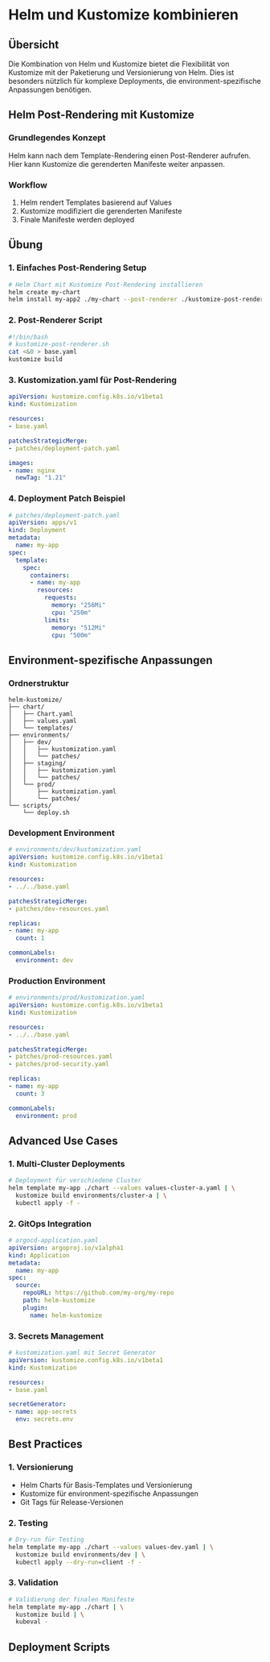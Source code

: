 # Helm und Kustomize kombinieren

## Übersicht

Die Kombination von Helm und Kustomize bietet die Flexibilität von Kustomize mit der Paketierung und Versionierung von Helm. Dies ist besonders nützlich für komplexe Deployments, die environment-spezifische Anpassungen benötigen.

## Helm Post-Rendering mit Kustomize

### Grundlegendes Konzept

Helm kann nach dem Template-Rendering einen Post-Renderer aufrufen. Hier kann Kustomize die gerenderten Manifeste weiter anpassen.

### Workflow

1. Helm rendert Templates basierend auf Values
2. Kustomize modifiziert die gerenderten Manifeste
3. Finale Manifeste werden deployed

## Übung 

### 1. Einfaches Post-Rendering Setup

```bash
# Helm Chart mit Kustomize Post-Rendering installieren
helm create my-chart 
helm install my-app2 ./my-chart --post-renderer ./kustomize-post-renderer.sh
```

### 2. Post-Renderer Script

```bash
#!/bin/bash
# kustomize-post-renderer.sh
cat <&0 > base.yaml
kustomize build
```

### 3. Kustomization.yaml für Post-Rendering

```yaml
apiVersion: kustomize.config.k8s.io/v1beta1
kind: Kustomization

resources:
- base.yaml

patchesStrategicMerge:
- patches/deployment-patch.yaml

images:
- name: nginx
  newTag: "1.21"
```

### 4. Deployment Patch Beispiel

```yaml
# patches/deployment-patch.yaml
apiVersion: apps/v1
kind: Deployment
metadata:
  name: my-app
spec:
  template:
    spec:
      containers:
      - name: my-app
        resources:
          requests:
            memory: "256Mi"
            cpu: "250m"
          limits:
            memory: "512Mi"
            cpu: "500m"
```

## Environment-spezifische Anpassungen

### Ordnerstruktur

```
helm-kustomize/
├── chart/
│   ├── Chart.yaml
│   ├── values.yaml
│   └── templates/
├── environments/
│   ├── dev/
│   │   ├── kustomization.yaml
│   │   └── patches/
│   ├── staging/
│   │   ├── kustomization.yaml
│   │   └── patches/
│   └── prod/
│       ├── kustomization.yaml
│       └── patches/
└── scripts/
    └── deploy.sh
```

### Development Environment

```yaml
# environments/dev/kustomization.yaml
apiVersion: kustomize.config.k8s.io/v1beta1
kind: Kustomization

resources:
- ../../base.yaml

patchesStrategicMerge:
- patches/dev-resources.yaml

replicas:
- name: my-app
  count: 1

commonLabels:
  environment: dev
```

### Production Environment

```yaml
# environments/prod/kustomization.yaml
apiVersion: kustomize.config.k8s.io/v1beta1
kind: Kustomization

resources:
- ../../base.yaml

patchesStrategicMerge:
- patches/prod-resources.yaml
- patches/prod-security.yaml

replicas:
- name: my-app
  count: 3

commonLabels:
  environment: prod
```

## Advanced Use Cases

### 1. Multi-Cluster Deployments

```bash
# Deployment für verschiedene Cluster
helm template my-app ./chart --values values-cluster-a.yaml | \
  kustomize build environments/cluster-a | \
  kubectl apply -f -
```

### 2. GitOps Integration

```yaml
# argocd-application.yaml
apiVersion: argoproj.io/v1alpha1
kind: Application
metadata:
  name: my-app
spec:
  source:
    repoURL: https://github.com/my-org/my-repo
    path: helm-kustomize
    plugin:
      name: helm-kustomize
```

### 3. Secrets Management

```yaml
# kustomization.yaml mit Secret Generator
apiVersion: kustomize.config.k8s.io/v1beta1
kind: Kustomization

resources:
- base.yaml

secretGenerator:
- name: app-secrets
  env: secrets.env
```

## Best Practices

### 1. Versionierung

- Helm Charts für Basis-Templates und Versionierung
- Kustomize für environment-spezifische Anpassungen
- Git Tags für Release-Versionen

### 2. Testing

```bash
# Dry-run für Testing
helm template my-app ./chart --values values-dev.yaml | \
  kustomize build environments/dev | \
  kubectl apply --dry-run=client -f -
```

### 3. Validation

```bash
# Validierung der finalen Manifeste
helm template my-app ./chart | \
  kustomize build | \
  kubeval -
```

## Deployment Scripts




